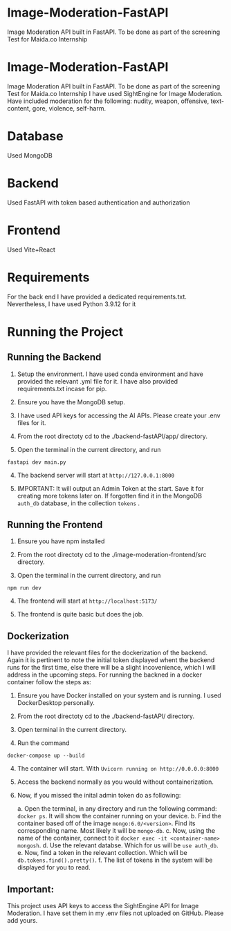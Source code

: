 # Image-Moderation-FastAPI
Image Moderation API built in FastAPI. To be done as part of the screening Test for Maida.co Internship
# Image-Moderation-FastAPI
Image Moderation API built in FastAPI. To be done as part of the screening Test for Maida.co Internship
I have used SightEngine for Image Moderation. Have included moderation for the following:
nudity, weapon, offensive, text-content, gore, violence, self-harm.

# Database
Used MongoDB

# Backend
Used FastAPI with token based authentication and authorization

# Frontend
Used Vite+React

# Requirements
For the back end I have provided a dedicated requirements.txt. Nevertheless, I have used Python 3.9.12 for it


# Running the Project

## Running the Backend

1. Setup the environment. I have used conda environment and have provided the relevant .yml file for it. I have also provided requirements.txt incase for pip.

2. Ensure you have the MongoDB setup.

3. I have used API keys for accessing the AI APIs. Please create your .env files for it.

2. From the root directoty cd to the ./backend-fastAPI/app/ directory.

3. Open the terminal in the current directory, and run 

`fastapi dev main.py`

4. The backend server will start at `http://127.0.0.1:8000`

5. IMPORTANT: It will output an Admin Token at the start. Save it for creating more tokens later on. If forgotten find it in the MongoDB `auth_db` database, in the collection `tokens` .

## Running the Frontend

1. Ensure you have npm installed

2. From the root directoty cd to the ./image-moderation-frontend/src directory.

3. Open the terminal in the current directory, and run 

`npm run dev`

4. The frontend will start at `http://localhost:5173/`

5. The frontend is quite basic but does the job.

## Dockerization
I have provided the relevant files for the dockerization of the backend.
Again it is pertinent to note the initial token displayed whent the backend runs for the first time, else there will be a slight incovenience, which I will address in the upcoming steps.
For running the backned in a docker container follow the steps as:

1. Ensure you have Docker installed on your system and is running. I used DockerDesktop personally.

1. From the root directoty cd to the ./backend-fastAPI/ directory.

2. Open terminal in the current directory.

3. Run the command 

`docker-compose up --build`

4. The container will start. With `Uvicorn running on http://0.0.0.0:8000`

5. Access the backend normally as you would without containerization.

6. Now, if you missed the inital admin token do as following:

    a. Open the terminal, in any directory and run the following command:
    `docker ps`. It will show the container running on your device.
    b. Find the container based off of the image `mongo:6.0/<version>`. Find its corresponding name. Most likely it will be `mongo-db`.
    c. Now, using the name of the container, connect to it
    `docker exec -it <container-name> mongosh`.
    d. Use the relevant databse. Which for us will be `use auth_db`.
    e. Now, find a token in the relevant collection. Which will be ` db.tokens.find().pretty()`.
    f. The list of tokens in the system will be displayed for you to read.

## Important:
This project uses API keys to access the SightEngine API for Image Moderation. I have set them in my .env files not uploaded on GitHub. Please add yours.


